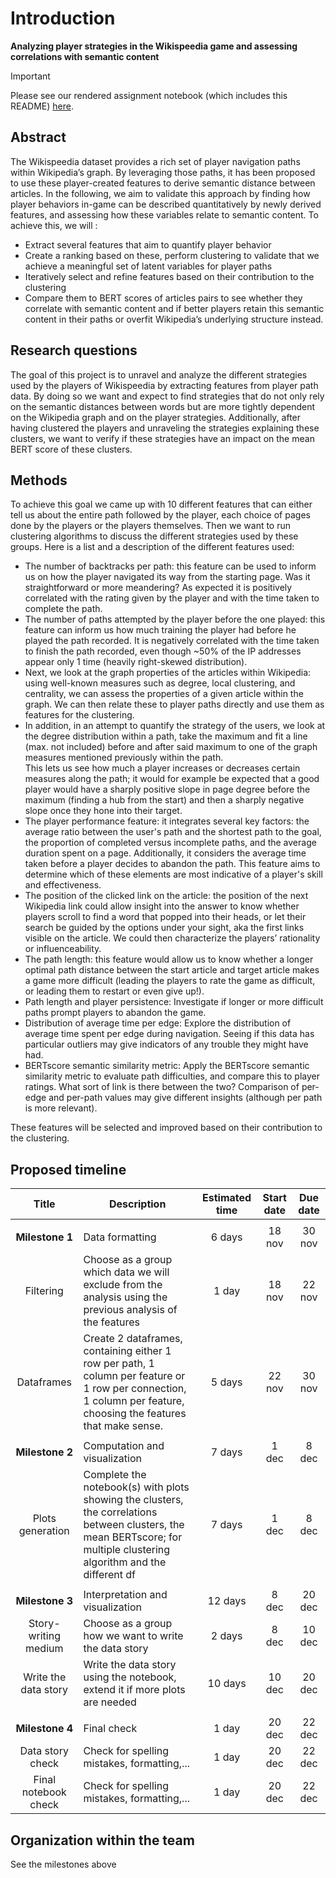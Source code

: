 # Introduction

**Analyzing player strategies in the Wikispeedia game and assessing correlations with semantic content**

> [!IMPORTANT]
> Please see our rendered assignment notebook (which includes this README) [here](https://epfl-ada.github.io/ada-2023-project-adamants/README.html).

## Abstract

The Wikispeedia dataset provides a rich set of player navigation paths within Wikipedia’s graph. 
By leveraging those paths, it has been proposed to use these player-created features to derive semantic distance between articles. 
In the following, we aim to validate this approach by finding how player behaviors in-game can be described quantitatively by newly derived features, and assessing how these variables relate to semantic content.
To achieve this, we will :  

- Extract several features that aim to quantify player behavior
- Create a ranking based on these, perform clustering to validate that we achieve a meaningful set of latent variables for player paths 
- Iteratively select and refine features based on their contribution to the clustering
- Compare them to BERT scores of articles pairs to see whether they correlate with semantic content and if better players retain this semantic content in their paths or overfit Wikipedia’s underlying structure instead.

## Research questions

The goal of this project is to unravel and analyze the different strategies used by the players of Wikispeedia by extracting features from player path data. By doing so we want and expect to find strategies that do not only rely on the semantic distances between words but are more tightly dependent on the Wikipedia graph and on the player strategies. Additionally, after having clustered the players and unraveling the strategies explaining these clusters, we want to verify if these strategies have an impact on the mean BERT score of these clusters.

## Methods

To achieve this goal we came up with 10 different features that can either tell us about the entire path followed by the player, each choice of pages done by the players or the players themselves. Then we want to run clustering algorithms to discuss the different strategies used by these groups. Here is a list and a description of the different features used:  

- The number of backtracks per path: this feature can be used to inform us on how the player navigated its way from the starting page. Was it straightforward or more meandering? As expected it is positively correlated with the rating given by the player and with the time taken to complete the path.  
- The number of paths attempted by the player before the one played: this feature can inform us how much training the player had before he played the path recorded. It is negatively correlated with the time taken to finish the path recorded, even though ~50% of the IP addresses appear only 1 time (heavily right-skewed distribution).  
- Next, we look at the graph properties of the articles within Wikipedia: using well-known measures such as degree, local clustering, and centrality, we can assess the properties of a given article within the graph. We can then relate these to player paths directly and use them as features for the clustering.  
- In addition, in an attempt to quantify the strategy of the users, we look at the degree distribution within a path, take the maximum and fit a line (max. not included) before and after said maximum to one of the graph measures mentioned previously within the path.  
This lets us see how much a player increases or decreases certain measures along the path; it would for example be expected that a good player would have a sharply positive slope in page degree before the maximum (finding a hub from the start) and then a sharply negative slope once they hone into their target.  
- The player performance feature: it integrates several key factors: the average ratio between the user's path and the shortest path to the goal, the proportion of completed versus incomplete paths, and the average duration spent on a page. Additionally, it considers the average time taken before a player decides to abandon the path. This feature aims to determine which of these elements are most indicative of a player's skill and effectiveness.  
- The position of the clicked link on the article: the position of the next Wikipedia link could allow insight into the answer to know whether players scroll to find a word that popped into their heads, or let their search be guided by the options under your sight, aka the first links visible on the article. We could then characterize the players’ rationality or influenceability.
- The path length: this feature would allow us to know whether a longer optimal path distance between the start article and target article makes a game more difficult (leading the players to rate the game as difficult, or leading them to restart or even give up!).  
- Path length and player persistence: Investigate if longer or more difficult paths prompt players to abandon the game.  
- Distribution of average time per edge: Explore the distribution of average time spent per edge during navigation. Seeing if this data has particular outliers may give indicators of any trouble they might have had.  
- BERTscore semantic similarity metric: Apply the BERTscore semantic similarity metric to evaluate path difficulties, and compare this to player ratings. What sort of link is there between the two? Comparison of per-edge and per-path values may give different insights (although per path is more relevant).

These features will be selected and improved based on their contribution to the clustering.  

## Proposed timeline

|         Title        | Description                                                                                                                                                                | Estimated time | Start date | Due date |
|:--------------------:|----------------------------------------------------------------------------------------------------------------------------------------------------------------------------|:--------------:|:----------:|:--------:|
|                      |                                                                                                                                                                            |                |            |          |
|    **Milestone 1**   | Data formatting                                                                                                                                                            |     6 days     |   18 nov   |  30 nov  |
|       Filtering      | Choose as a group which data we will exclude  from the analysis using the previous  analysis of the features                                                                |      1 day     |   18 nov   |  22 nov  |
|      Dataframes      | Create 2 dataframes, containing either 1 row per path, 1 column per feature or 1 row per  connection, 1 column per feature, choosing the features that make sense.            |     5 days     |   22 nov   |  30 nov  |
|                      |                                                                                                                                                                            |                |            |          |
|    **Milestone 2**   | Computation and visualization                                                                                                                                              |     7 days     |    1 dec   |   8 dec  |
|   Plots generation   | Complete the notebook(s) with plots showing  the clusters, the correlations between  clusters, the mean BERTscore; for multiple  clustering algorithm and the different df |     7 days     |    1 dec   |   8 dec  |
|                      |                                                                                                                                                                            |                |            |          |
|    **Milestone 3**   | Interpretation and visualization                                                                                                                                           |     12 days    |    8 dec   |  20 dec  |
| Story-writing medium | Choose as a group how we want to write the data story                                                                                                                      |     2 days     |    8 dec   |  10 dec  |
| Write the data story | Write the data story using the notebook, extend it if more plots are needed                                                                                                |     10 days    |   10 dec   |  20 dec  |
|                      |                                                                                                                                                                            |                |            |          |
|    **Milestone 4**   | Final check                                                                                                                                                                |      1 day     |   20 dec   |  22 dec  |
|   Data story check   | Check for spelling mistakes, formatting,...                                                                                                                                |      1 day     |   20 dec   |  22 dec  |
| Final notebook check | Check for spelling mistakes, formatting,...                                                                                                                                |      1 day     |   20 dec   |  22 dec  |

## Organization within the team
See the milestones above
